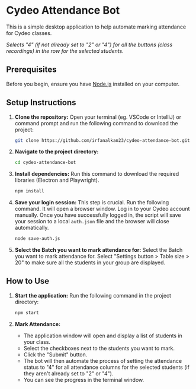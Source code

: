 # Cydeo Attendance Bot

This is a simple desktop application to help automate marking attendance for Cydeo classes.

*Selects "4" (if not already set to "2" or "4") for all the buttons (class recordings) in the row for the selected students.*

## Prerequisites

Before you begin, ensure you have [Node.js](https://nodejs.org/) installed on your computer.

## Setup Instructions

1.  **Clone the repository:**
    Open your terminal (eg. VSCode or IntelliJ) or command prompt and run the following command to download the project:
    ```bash
    git clone https://github.com/irfanalkan23/cydeo-attendance-bot.git
    ```

2.  **Navigate to the project directory:**
    ```bash
    cd cydeo-attendance-bot
    ```

3.  **Install dependencies:**
    Run this command to download the required libraries (Electron and Playwright).
    ```bash
    npm install
    ```

4.  **Save your login session:**
    This step is crucial. Run the following command. It will open a browser window. Log in to your Cydeo account manually. Once you have successfully logged in, the script will save your session to a local `auth.json` file and the browser will close automatically.
    ```bash
    node save-auth.js
    ```
54.  **Select the Batch you want to mark attendance for:**
    Select the Batch you want to mark attendance for. 
    Select "Settings button > Table size > 20" to make sure all the students in your group are displayed.

## How to Use

1.  **Start the application:**
    Run the following command in the project directory:
    ```bash
    npm start
    ```

2.  **Mark Attendance:**
    *   The application window will open and display a list of students in your class.
    *   Select the checkboxes next to the students you want to mark.
    *   Click the "Submit" button.
    *   The bot will then automate the process of setting the attendance status to "4" for all attendance columns for the selected students (if they aren't already set to "2" or "4").
    *   You can see the progress in the terminal window.
